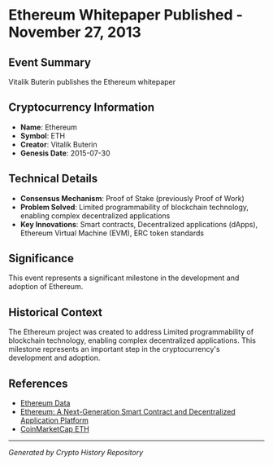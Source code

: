 # Ethereum Whitepaper Published - November 27, 2013

## Event Summary
Vitalik Buterin publishes the Ethereum whitepaper

## Cryptocurrency Information
- **Name**: Ethereum
- **Symbol**: ETH
- **Creator**: Vitalik Buterin
- **Genesis Date**: 2015-07-30

## Technical Details
- **Consensus Mechanism**: Proof of Stake (previously Proof of Work)
- **Problem Solved**: Limited programmability of blockchain technology, enabling complex decentralized applications
- **Key Innovations**: Smart contracts, Decentralized applications (dApps), Ethereum Virtual Machine (EVM), ERC token standards

## Significance
This event represents a significant milestone in the development and adoption of Ethereum.

## Historical Context
The Ethereum project was created to address Limited programmability of blockchain technology, enabling complex decentralized applications. This milestone represents an important step in the cryptocurrency's development and adoption.

## References
- [Ethereum Data](../cryptocurrencies/ethereum.json)
- [Ethereum: A Next-Generation Smart Contract and Decentralized Application Platform](../whitepapers/ethereum-whitepaper.pdf)
- [CoinMarketCap ETH](https://coinmarketcap.com/currencies/ethereum/)

---
*Generated by Crypto History Repository*
